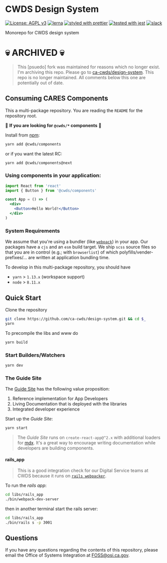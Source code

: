 # CWDS Design System

[![License: AGPL v3](https://img.shields.io/badge/license-AGPL%20v3-blue.svg)](https://www.gnu.org/licenses/agpl-3.0)
[![lerna](https://img.shields.io/badge/maintained%20with-lerna-cc00ff.svg)](https://lernajs.io/)
[![styled with prettier](https://img.shields.io/badge/styled_with-prettier-ff69b4.svg)](https://github.com/prettier/prettier)
[![tested with jest](https://img.shields.io/badge/tested_with-jest-99424f.svg)](https://github.com/facebook/jest)
[![slack](https://img.shields.io/badge/chat-slack-53b390.svg?logo=slack)](https://slack.com/app_redirect?channel=C34SC4BMF)

Monorepo for CWDS design system

# :skull: ARCHIVED :skull:

> This [psuedo] fork was maintained for reasons which no longer exist. I'm archiving this repo. Please go to [ca-cwds/design-system](https://github.com/ca-cwds/design-system). This repo is no longer maintained. All comments below this one are potentially out of date.

## Consuming CARES Components

This a multi-package repository. You are reading the `README` for the repository root.

🛑 **If you are looking for `@cwds/*` components** 🛑

Install from [npm](https://www.npmjs.com/package/@cwds/components):

```sh
yarn add @cwds/components
```

or if you want the latest RC:

```sh
yarn add @cwds/components@next
```

### Using components in your application:

```jsx
import React from 'react'
import { Button } from '@cwds/components'

const App = () => (
  <div>
    <Button>Hello World!</Button>
  </div>
)
```

### System Requirements

We assume that you're using a bundler (like [`webpack`](https://webpack.js.org/)) in your app. Our packages have a `cjs` and an `esm` build target. We ship `scss` source files so that you are in control (e.g.; with `browserlist`) of which polyfills/vender-prefixes/... are written at application bundling time.

To develop in this multi-package repository, you should have

- `yarn` > `1.13.x` (workspace support)
- `node` > `8.11.x`

## Quick Start

Clone the repository

```sh
git clone https://github.com/ca-cwds/design-system.git && cd $_
yarn
```

To precompile the libs and www do
```sh
yarn build
```

### Start Builders/Watchers

```sh
yarn dev
```

### The Guide Site

The [Guide Site](https://cws-cares.netlify.com/) has the following value proposition:

1. Reference implementation for App Developers
1. Living Documentation that is deployed with the libraries
1. Integrated developer experience

Start up the _Guide Site_:

```sh
yarn start
```

> The _Guide Site_ runs on `create-react-app@^2.x` with additional loaders for [mdx](https://mdxjs.com/). It's a great way to encourage writing documentation while developers are building components.

<!--
### Contributing

> Build a component under `libs/components/src` and export the component through index.js as

```js
export { Example } from './Example'
```

> For PO or designers to review the changes host it on storybook by adding Example story to components in modules under apps/www

```js
import Example from '!babel-loader!@mdx-js/loader!./modules/Example/Example.mdx'

const routes = {
  title: 'Component Library',
  path: '/components',
  component: Components,
  children: [
    {
      title: 'Example',
      path: '/Example',
      component: Example,
    },
  ]
}
```
-->

#### rails_app

> This is a good integration check for our Digital Service teams at CWDS because it runs on [`rails webpacker`](https://github.com/rails/webpacker#webpacker).

To run the _rails app_:

```sh
cd libs/rails_app
./bin/webpack-dev-server
```

then in another terminal start the rails server:

```sh
cd libs/rails_app
./bin/rails s -p 3001
```

## Questions

If you have any questions regarding the contents of this repository, please email the Office of Systems Integration at <FOSS@osi.ca.gov>.
